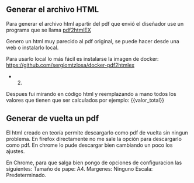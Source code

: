 ## Generar el archivo HTML
Para generar el archivo html apartir del pdf que envió el diseñador use un programa que se llama
[pdf2htmlEX](https://github.com/coolwanglu/pdf2htmlEX)

Genero un html muy parecido al pdf original, se puede hacer desde una web o instalarlo local.

Para usarlo local lo más fácil es instalarse la imagen de docker:
https://github.com/sergiomtzlosa/docker-pdf2htmlex

- 2.
Despues fui mirando en código html y reemplazando a mano todos los valores que tienen que ser calculados
por ejemplo: {{valor_total}}

## Generar de vuelta un pdf
El html creado en teoría permite descargarlo como pdf de vuelta sin ningun problema.
En firefox directamente no me sale la opción para descargarlo como pdf. En chrome lo pude descargar bien cambiando un poco los ajustes.

En Chrome, para que salga bien pongo de opciones de configuracion las siguientes:
Tamaño de pape: A4.
Margenes: Ninguno
Escala: Predeterminado.
